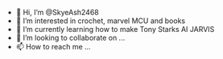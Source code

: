 - 👋 Hi, I’m @SkyeAsh2468
- 👀 I’m interested in crochet, marvel MCU and books
- 🌱 I’m currently learning how to make Tony Starks AI JARVIS
- 💞️ I’m looking to collaborate on ...
- 📫 How to reach me ...

<!---
SkyeAsh2468/SkyeAsh2468 is a ✨ special ✨ repository because its `README.md` (this file) appears on your GitHub profile.
You can click the Preview link to take a look at your changes.
--->
